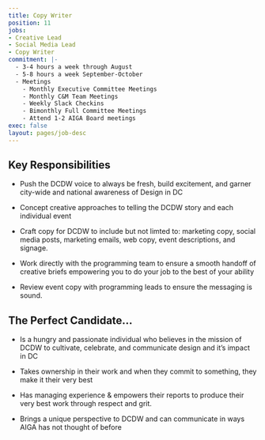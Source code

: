 ```yaml
---
title: Copy Writer
position: 11
jobs:
- Creative Lead
- Social Media Lead
- Copy Writer
commitment: |-
  - 3-4 hours a week through August
  - 5-8 hours a week September-October
  - Meetings
    - Monthly Executive Committee Meetings
    - Monthly C&M Team Meetings
    - Weekly Slack Checkins
    - Bimonthly Full Committee Meetings
    - Attend 1-2 AIGA Board meetings
exec: false
layout: pages/job-desc
---
```


## Key Responsibilities

* Push the DCDW voice to always be fresh, build excitement, and garner city-wide and national awareness of Design in DC

* Concept creative approaches to telling the DCDW story and each individual event

* Craft copy for DCDW to include but not limted to: marketing copy, social media posts, marketing emails, web copy, event descriptions, and signage.

* Work directly with the programming team to ensure a smooth handoff of creative briefs empowering you to do your job to the best of your ability

* Review event copy with programming leads to ensure the messaging is sound.

## The Perfect Candidate…

* Is a hungry and passionate individual who believes in the mission of DCDW to cultivate, celebrate, and communicate design and it’s impact in DC

* Takes ownership in their work and when they commit to something, they make it their very best

* Has managing experience & empowers their reports to produce their very best work through respect and grit.

* Brings a unique perspective to DCDW and can communicate in ways AIGA has not thought of before